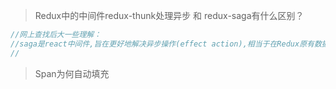 > Redux中的中间件redux-thunk处理异步 和 redux-saga有什么区别？

```js
//网上查找后大一些理解：
//saga是react中间件,旨在更好地解决异步操作(effect action),相当于在Redux原有数据流中多了一层，对action监听.
//
```

> Span为何自动填充



